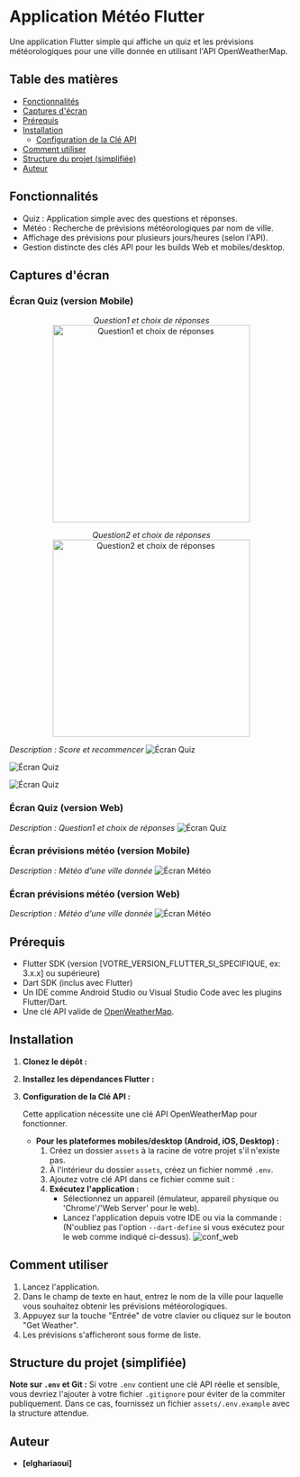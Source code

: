 # Application Météo Flutter

Une application Flutter simple qui affiche un quiz et les prévisions météorologiques pour une ville donnée en utilisant l'API OpenWeatherMap.

## Table des matières
* [Fonctionnalités](#fonctionnalités)
* [Captures d'écran](#captures-décran)
* [Prérequis](#prérequis)
* [Installation](#installation)
    * [Configuration de la Clé API](#configuration-de-la-clé-api)
* [Comment utiliser](#comment-utiliser)
* [Structure du projet (simplifiée)](#structure-du-projet-simplifiée)
* [Auteur](#auteur)

## Fonctionnalités

*   Quiz : Application simple avec des questions et réponses.
*   Météo : Recherche de prévisions météorologiques par nom de ville.
*   Affichage des prévisions pour plusieurs jours/heures (selon l'API).
*   Gestion distincte des clés API pour les builds Web et mobiles/desktop.

## Captures d'écran

### Écran Quiz (version Mobile)

<p align="center">
  <em>Question1 et choix de réponses</em><br/>
  <img src="assets/images/Capture_quiz_1.png" alt="Question1 et choix de réponses" width="350"/>
</p>

<p align="center">
  <em>Question2 et choix de réponses</em><br/>
  <img src="assets/images/Capture_quiz_2.png" alt="Question2 et choix de réponses" width="350"/>
</p>

*Description : Score et recommencer*
![Écran Quiz](assets/images/Capture_quiz_score_ok.png)

![Écran Quiz](assets/images/Capture_quiz_score_ko_1.png)

![Écran Quiz](assets/images/Capture_quiz_score_ko_2.png)

### Écran Quiz (version Web)

*Description : Question1 et choix de réponses*
![Écran Quiz](assets/images/Capture_quiz_version_web.png)


### Écran prévisions météo (version Mobile)

*Description : Météo d'une ville donnée*
![Écran Météo](assets/images/Capture_weather.png)

### Écran prévisions météo (version Web)

*Description : Météo d'une ville donnée*
![Écran Météo](assets/images/Capture_quiz_version_web.png)


## Prérequis

*   Flutter SDK (version [VOTRE_VERSION_FLUTTER_SI_SPECIFIQUE, ex: 3.x.x] ou supérieure)
*   Dart SDK (inclus avec Flutter)
*   Un IDE comme Android Studio ou Visual Studio Code avec les plugins Flutter/Dart.
*   Une clé API valide de [OpenWeatherMap](https://openweathermap.org/api).

## Installation

1.  **Clonez le dépôt :**
2.  **Installez les dépendances Flutter :**
3.  **Configuration de la Clé API :**

    Cette application nécessite une clé API OpenWeatherMap pour fonctionner.

    *   **Pour les plateformes mobiles/desktop (Android, iOS, Desktop) :**
        1.  Créez un dossier `assets` à la racine de votre projet s'il n'existe pas.
        2.  À l'intérieur du dossier `assets`, créez un fichier nommé `.env`.
        3.  Ajoutez votre clé API dans ce fichier comme suit :    
        4.  **Exécutez l'application :**
            *   Sélectionnez un appareil (émulateur, appareil physique ou 'Chrome'/'Web Server' pour le web).
            *   Lancez l'application depuis votre IDE ou via la commande :
                (N'oubliez pas l'option `--dart-define` si vous exécutez pour le web comme indiqué ci-dessus).
                ![conf_web](assets/images/Capture_conf_version_web.png)
                
## Comment utiliser

1.  Lancez l'application.
2.  Dans le champ de texte en haut, entrez le nom de la ville pour laquelle vous souhaitez obtenir les prévisions météorologiques.
3.  Appuyez sur la touche "Entrée" de votre clavier ou cliquez sur le bouton "Get Weather".
4.  Les prévisions s'afficheront sous forme de liste.


## Structure du projet (simplifiée)      
**Note sur `.env` et Git :** Si votre `.env` contient une clé API réelle et sensible, vous devriez l'ajouter à votre fichier `.gitignore` pour éviter de la commiter publiquement. Dans ce cas, fournissez un fichier `assets/.env.example` avec la structure attendue.

## Auteur

*   **[elghariaoui]**
    
